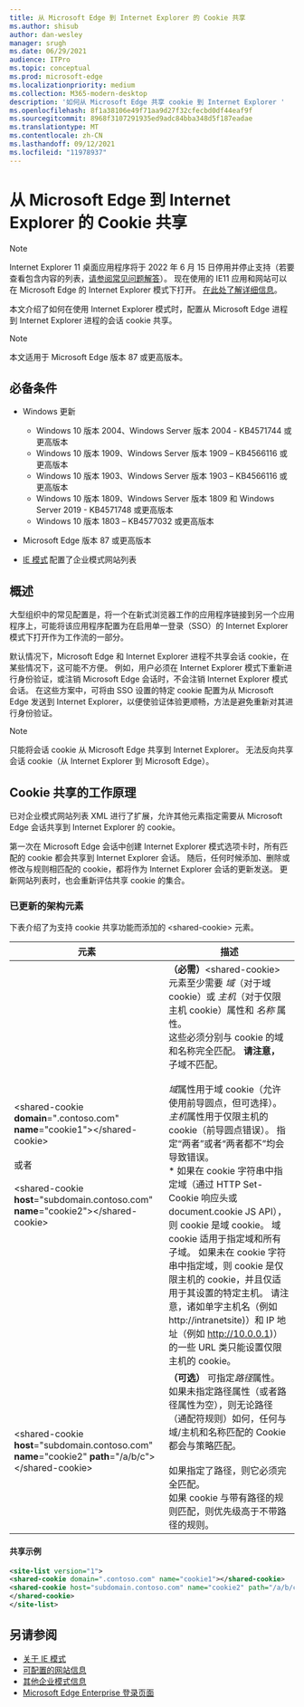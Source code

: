 ```yaml
---
title: 从 Microsoft Edge 到 Internet Explorer 的 Cookie 共享
ms.author: shisub
author: dan-wesley
manager: srugh
ms.date: 06/29/2021
audience: ITPro
ms.topic: conceptual
ms.prod: microsoft-edge
ms.localizationpriority: medium
ms.collection: M365-modern-desktop
description: '如何从 Microsoft Edge 共享 cookie 到 Internet Explorer '
ms.openlocfilehash: 8f1a38106e49f71aa9d27f32cfecbd0df44eaf9f
ms.sourcegitcommit: 8968f3107291935ed9adc84bba348d5f187eadae
ms.translationtype: MT
ms.contentlocale: zh-CN
ms.lasthandoff: 09/12/2021
ms.locfileid: "11978937"
---
```

# <a name="cookie-sharing-from-microsoft-edge-to-internet-explorer"></a>从 Microsoft Edge 到 Internet Explorer 的 Cookie 共享

>[!Note]
> Internet Explorer 11 桌面应用程序将于 2022 年 6 月 15 日停用并停止支持（若要查看包含内容的列表，[请参阅常见问题解答](https://techcommunity.microsoft.com/t5/windows-it-pro-blog/internet-explorer-11-desktop-app-retirement-faq/ba-p/2366549)）。 现在使用的 IE11 应用和网站可以在 Microsoft Edge 的 Internet Explorer 模式下打开。 [在此处了解详细信息](https://blogs.windows.com/windowsexperience/2021/05/19/the-future-of-internet-explorer-on-windows-10-is-in-microsoft-edge/)。

本文介绍了如何在使用 Internet Explorer 模式时，配置从 Microsoft Edge 进程到 Internet Explorer 进程的会话 cookie 共享。

> [!NOTE]
> 本文适用于 Microsoft Edge 版本 87 或更高版本。

## <a name="prerequisites"></a>必备条件

- Windows 更新

  - Windows 10 版本 2004、Windows Server 版本 2004 - KB4571744 或更高版本
  - Windows 10 版本 1909、Windows Server 版本 1909 – KB4566116 或更高版本
  - Windows 10 版本 1903、Windows Server 版本 1903 – KB4566116 或更高版本
  - Windows 10 版本 1809、Windows Server 版本 1809 和 Windows Server 2019 - KB4571748 或更高版本
  - Windows 10 版本 1803 – KB4577032 或更高版本

- Microsoft Edge 版本 87 或更高版本
- [IE 模式](./edge-ie-mode.md) 配置了企业模式网站列表

## <a name="overview"></a>概述

大型组织中的常见配置是，将一个在新式浏览器工作的应用程序链接到另一个应用程序上，可能将该应用程序配置为在启用单一登录（SSO）的 Internet Explorer 模式下打开作为工作流的一部分。

默认情况下，Microsoft Edge 和 Internet Explorer 进程不共享会话 cookie，在某些情况下，这可能不方便。 例如，用户必须在 Internet Explorer 模式下重新进行身份验证，或注销 Microsoft Edge 会话时，不会注销 Internet Explorer 模式会话。 在这些方案中，可将由 SSO 设置的特定 cookie 配置为从 Microsoft Edge 发送到 Internet Explorer，以便使验证体验更顺畅，方法是避免重新对其进行身份验证。

> [!NOTE]
> 只能将会话 cookie 从 Microsoft Edge 共享到 Internet Explorer。 无法反向共享会话 cookie（从 Internet Explorer 到 Microsoft Edge）。

## <a name="how-cookie-sharing-works"></a>Cookie 共享的工作原理

已对企业模式网站列表 XML 进行了扩展，允许其他元素指定需要从 Microsoft Edge 会话共享到 Internet Explorer 的 cookie。  

第一次在 Microsoft Edge 会话中创建 Internet Explorer 模式选项卡时，所有匹配的 cookie 都会共享到 Internet Explorer 会话。 随后，任何时候添加、删除或修改与规则相匹配的 cookie，都将作为 Internet Explorer 会话的更新发送。 更新网站列表时，也会重新评估共享 cookie 的集合。

### <a name="updated-schema-elements"></a>已更新的架构元素

下表介绍了为支持 cookie 共享功能而添加的 \<shared-cookie\> 元素。

| 元素| 描述 |
|-|-|
| \<shared-cookie **domain**=".contoso.com" **name**="cookie1"\>\</shared-cookie\><br><br>或者<br><br>\<shared-cookie **host**="subdomain.contoso.com" **name**="cookie2"\>\</shared-cookie\>   |**（必需）**\<shared-cookie\> 元素至少需要 *域*（对于域 cookie）或 *主机*（对于仅限主机 cookie）属性和 *名称* 属性。<br>这些必须分别与 cookie 的域和名称完全匹配。 **请注意，** 子域不匹配。<br><br>*域*属性用于域 cookie（允许使用前导圆点，但可选择）。<br>*主机*属性用于仅限主机的 cookie（前导圆点错误）。 指定“两者”或者“两者都不”均会导致错误。<br>* 如果在 cookie 字符串中指定域（通过 HTTP Set-Cookie 响应头或 document.cookie JS API），则 cookie 是域 cookie。 域 cookie 适用于指定域和所有子域。 如果未在 cookie 字符串中指定域，则 cookie 是仅限主机的 cookie，并且仅适用于其设置的特定主机。 请注意，诸如单字主机名（例如 http://intranetsite)）和 IP 地址（例如 http://10.0.0.1)）的一些 URL 类只能设置仅限主机的 cookie。    |
| \<shared-cookie **host**="subdomain.contoso.com" **name**="cookie2" **path**="/a/b/c"\>\</shared-cookie\>  | **（可选）** 可指定*路径*属性。 如果未指定路径属性（或者路径属性为空），则无论路径（通配符规则）如何，任何与域/主机和名称匹配的 Cookie 都会与策略匹配。<br><br>如果指定了路径，则它必须完全匹配。<br>如果 cookie 与带有路径的规则匹配，则优先级高于不带路径的规则。 |

#### <a name="sharing-example"></a>共享示例

```xml
<site-list version="1">
<shared-cookie domain=".contoso.com" name="cookie1"></shared-cookie> 
<shared-cookie host="subdomain.contoso.com" name="cookie2" path="/a/b/c">
</shared-cookie>
</site-list>
```

## <a name="see-also"></a>另请参阅

- [关于 IE 模式](./edge-ie-mode.md)
- [可配置的网站信息](./edge-learnmore-configurable-sites-ie-mode.md)
- [其他企业模式信息](/internet-explorer/ie11-deploy-guide/enterprise-mode-overview-for-ie11)
- [Microsoft Edge Enterprise 登录页面](https://aka.ms/EdgeEnterprise)